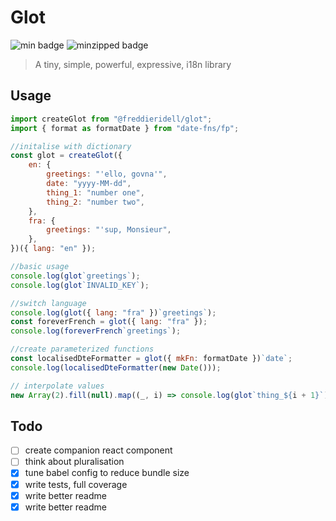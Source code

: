# Glot

![min badge](https://badgen.net/bundlephobia/min/@freddieridell/glot)
![minzipped badge](https://badgen.net/bundlephobia/minzip/@freddieridell/glot)

> A tiny, simple, powerful, expressive, i18n library

## Usage

```javascript
import createGlot from "@freddieridell/glot";
import { format as formatDate } from "date-fns/fp";

//initalise with dictionary
const glot = createGlot({
	en: {
		greetings: "'ello, govna'",
		date: "yyyy-MM-dd",
		thing_1: "number one",
		thing_2: "number two",
	},
	fra: {
		greetings: "'sup, Monsieur",
	},
})({ lang: "en" });

//basic usage
console.log(glot`greetings`);
console.log(glot`INVALID_KEY`);

//switch language
console.log(glot({ lang: "fra" })`greetings`);
const foreverFrench = glot({ lang: "fra" });
console.log(foreverFrench`greetings`);

//create parameterized functions
const localisedDteFormatter = glot({ mkFn: formatDate })`date`;
console.log(localisedDteFormatter(new Date()));

// interpolate values
new Array(2).fill(null).map((_, i) => console.log(glot`thing_${i + 1}`));
```

## Todo

-   [ ] create companion react component
-   [ ] think about pluralisation
-   [x] tune babel config to reduce bundle size
-   [x] write tests, full coverage
-   [x] write better readme
-   [x] write better readme
